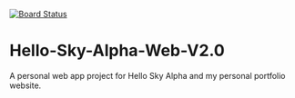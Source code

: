 [![Board Status](https://dev.azure.com/Githubstuff/94d034b9-fc34-46df-9ebf-ec98f08d1d70/15fdc3f2-326b-4dba-afc1-6957aa68adc0/_apis/work/boardbadge/5452c64f-03b3-4a51-a57e-e732c3cb520b)](https://dev.azure.com/Githubstuff/94d034b9-fc34-46df-9ebf-ec98f08d1d70/_boards/board/t/15fdc3f2-326b-4dba-afc1-6957aa68adc0/Microsoft.RequirementCategory)
# Hello-Sky-Alpha-Web-V2.0
A personal web app project for Hello Sky Alpha and my personal portfolio website.
